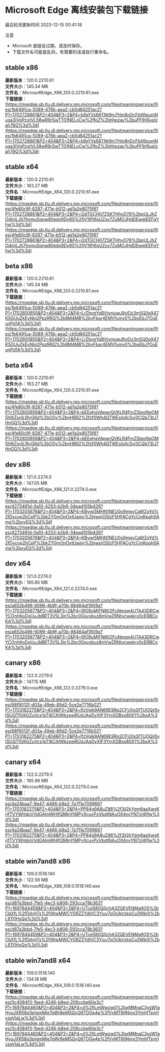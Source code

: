# Microsoft Edge 离线安装包下载链接
最后检测更新时间
2023-12-15 00:41:18

注意
* Microsoft 直链会过期，请及时保存。
* 下载文件名可能是乱码，有需要的话请自行重命名。

## stable x86
**最新版本**：120.0.2210.61  
**文件大小**：145.34 MB  
**文件名**：MicrosoftEdge_X86_120.0.2210.61.exe  
**下载链接**：[https://msedge.sb.tlu.dl.delivery.mp.microsoft.com/filestreamingservice/files/1b6491ca-5089-476b-aea2-cb5d84251ac2?P1=1702728861&P2=404&P3=2&P4=b9sYVs66TNt9m7Hm8nDcFbX6pumNuga3IVgPzxtVL58wR9rSwTT01NELoCw%2ffoZ%2bhhpzay%2buPF9rRupIzah78Q%3d%3d](https://msedge.sb.tlu.dl.delivery.mp.microsoft.com/filestreamingservice/files/1b6491ca-5089-476b-aea2-cb5d84251ac2?P1=1702728861&P2=404&P3=2&P4=b9sYVs66TNt9m7Hm8nDcFbX6pumNuga3IVgPzxtVL58wR9rSwTT01NELoCw%2ffoZ%2bhhpzay%2buPF9rRupIzah78Q%3d%3d)  

## stable x64
**最新版本**：120.0.2210.61  
**文件大小**：163.27 MB  
**文件名**：MicrosoftEdge_X64_120.0.2210.61.exe  
**下载链接**：[https://msedge.sb.tlu.dl.delivery.mp.microsoft.com/filestreamingservice/files/4fe80c9f-8287-471e-b512-ad1a2e8075f6?P1=1702728861&P2=404&P3=2&P4=i2dTGCH07ZSKTHhvD78%2bpULJhZOdinjLJh7hvmuSqnw80edx9Dv8S%2fjV1tPj6xUZsv7ZuMOJHdDEwqtEEFqYhw%3d%3d](https://msedge.sb.tlu.dl.delivery.mp.microsoft.com/filestreamingservice/files/4fe80c9f-8287-471e-b512-ad1a2e8075f6?P1=1702728861&P2=404&P3=2&P4=i2dTGCH07ZSKTHhvD78%2bpULJhZOdinjLJh7hvmuSqnw80edx9Dv8S%2fjV1tPj6xUZsv7ZuMOJHdDEwqtEEFqYhw%3d%3d)  

## beta x86
**最新版本**：120.0.2210.61  
**文件大小**：145.34 MB  
**文件名**：MicrosoftEdge_X86_120.0.2210.61.exe  
**下载链接**：[https://msedge.sb.tlu.dl.delivery.mp.microsoft.com/filestreamingservice/files/1b6491ca-5089-476b-aea2-cb5d84251ac2?P1=1702600855&P2=404&P3=2&P4=LrZbvgYqBVivnjuwJ8yElz3m5Q0pX47KSGUuZkEyNlq2PpzRRQ%2b8M4MB%2byFbar4EMVfumv0%2bxEbJ7OuEunPd1A%3d%3d](https://msedge.sb.tlu.dl.delivery.mp.microsoft.com/filestreamingservice/files/1b6491ca-5089-476b-aea2-cb5d84251ac2?P1=1702600855&P2=404&P3=2&P4=LrZbvgYqBVivnjuwJ8yElz3m5Q0pX47KSGUuZkEyNlq2PpzRRQ%2b8M4MB%2byFbar4EMVfumv0%2bxEbJ7OuEunPd1A%3d%3d)  

## beta x64
**最新版本**：120.0.2210.61  
**文件大小**：163.27 MB  
**文件名**：MicrosoftEdge_X64_120.0.2210.61.exe  
**下载链接**：[https://msedge.sb.tlu.dl.delivery.mp.microsoft.com/filestreamingservice/files/4fe80c9f-8287-471e-b512-ad1a2e8075f6?P1=1702600856&P2=404&P3=2&P4=bEEehgVApwrQVKLR4FmZSlpoNqOM5h9iZsyILl9yG6d%2bOGy%2bnHB62%2fzf0Wh4QTWEsIolIcSvj3CQb73tJ7HnGQ%3d%3d](https://msedge.sb.tlu.dl.delivery.mp.microsoft.com/filestreamingservice/files/4fe80c9f-8287-471e-b512-ad1a2e8075f6?P1=1702600856&P2=404&P3=2&P4=bEEehgVApwrQVKLR4FmZSlpoNqOM5h9iZsyILl9yG6d%2bOGy%2bnHB62%2fzf0Wh4QTWEsIolIcSvj3CQb73tJ7HnGQ%3d%3d)  

## dev x86
**最新版本**：121.0.2274.0  
**文件大小**：147.05 MB  
**文件名**：MicrosoftEdge_X86_121.0.2274.0.exe  
**下载链接**：[https://msedge.sb.tlu.dl.delivery.mp.microsoft.com/filestreamingservice/files/4273491d-0a10-4253-b2b6-34ead105b426?P1=1703205676&P2=404&P3=2&P4=KBywi5MHN1NEU0o9mpyCaWZoYd%2fDycop2hCpP%2bkZY0mOnOxtUaqiv%2bjwpjOSIzF5HFACgYcCmKpqh0Amq%2bxyEQ%3d%3d](https://msedge.sb.tlu.dl.delivery.mp.microsoft.com/filestreamingservice/files/4273491d-0a10-4253-b2b6-34ead105b426?P1=1703205676&P2=404&P3=2&P4=KBywi5MHN1NEU0o9mpyCaWZoYd%2fDycop2hCpP%2bkZY0mOnOxtUaqiv%2bjwpjOSIzF5HFACgYcCmKpqh0Amq%2bxyEQ%3d%3d)  

## dev x64
**最新版本**：121.0.2274.0  
**文件大小**：165.85 MB  
**文件名**：MicrosoftEdge_X64_121.0.2274.0.exe  
**下载链接**：[https://msedge.sb.tlu.dl.delivery.mp.microsoft.com/filestreamingservice/files/a652b496-6096-4b9f-a70b-88464af1909a?P1=1703205677&P2=404&P3=2&P4=I9O9uMjFN802FcAtpgw4UTA43DRCwYCOnhKoDgUuJbBRT3V5L3in%2bc0Gsvxbuz8mVwZRNtvcwekrx0cERBCoKA%3d%3d](https://msedge.sb.tlu.dl.delivery.mp.microsoft.com/filestreamingservice/files/a652b496-6096-4b9f-a70b-88464af1909a?P1=1703205677&P2=404&P3=2&P4=I9O9uMjFN802FcAtpgw4UTA43DRCwYCOnhKoDgUuJbBRT3V5L3in%2bc0Gsvxbuz8mVwZRNtvcwekrx0cERBCoKA%3d%3d)  

## canary x86
**最新版本**：122.0.2279.0  
**文件大小**：147.15 MB  
**文件名**：MicrosoftEdge_X86_122.0.2279.0.exe  
**下载链接**：[https://msedge.sb.tlu.dl.delivery.mp.microsoft.com/filestreamingservice/files/68f9012f-d03a-49eb-89d2-5ce2e7716b02?P1=1703182275&P2=404&P3=2&P4=lfzVgik9AN69E9Rp2CFU0sSfTUOQii5ytSUQTfGKGZuVcs1pTl6CAIWkzpeiRUdJAqDyXIF3YmXDBxs80X1%2bxA%3d%3d](https://msedge.sb.tlu.dl.delivery.mp.microsoft.com/filestreamingservice/files/68f9012f-d03a-49eb-89d2-5ce2e7716b02?P1=1703182275&P2=404&P3=2&P4=lfzVgik9AN69E9Rp2CFU0sSfTUOQii5ytSUQTfGKGZuVcs1pTl6CAIWkzpeiRUdJAqDyXIF3YmXDBxs80X1%2bxA%3d%3d)  

## canary x64
**最新版本**：122.0.2279.0  
**文件大小**：165.96 MB  
**文件名**：MicrosoftEdge_X64_122.0.2279.0.exe  
**下载链接**：[https://msedge.sb.tlu.dl.delivery.mp.microsoft.com/filestreamingservice/files/4a24baa7-9e47-4486-b9a2-7a7f1e709966?P1=1703182275&P2=404&P3=2&P4=PP84g9A8uZ88%2f3iI2kYgm6aaXwxKrjfTVYWHdoVVdGAImWHlfQMInYlMPyXcuvPxVbdtNAuOX4nyYN7zl4jflw%3d%3d](https://msedge.sb.tlu.dl.delivery.mp.microsoft.com/filestreamingservice/files/4a24baa7-9e47-4486-b9a2-7a7f1e709966?P1=1703182275&P2=404&P3=2&P4=PP84g9A8uZ88%2f3iI2kYgm6aaXwxKrjfTVYWHdoVVdGAImWHlfQMInYlMPyXcuvPxVbdtNAuOX4nyYN7zl4jflw%3d%3d)  

## stable win7and8 x86
**最新版本**：109.0.1518.140  
**文件大小**：122.56 MB  
**文件名**：MicrosoftEdge_X86_109.0.1518.140.exe  
**下载链接**：[https://msedge.sb.tlu.dl.delivery.mp.microsoft.com/filestreamingservice/files/d87a3bbd-7fe5-4ec3-b806-293cca78b363?P1=1697844459&P2=404&P3=2&P4=UTce580Q0chA3ZQEVENMa9O5%2bCbXfL%2fDdyhTs%2fjWwMWCYGRZZYdIVC3Yiuv7oOUklrzkpCu3Wk0j%2bL8Tt1HxQg%3d%3d](https://msedge.sb.tlu.dl.delivery.mp.microsoft.com/filestreamingservice/files/d87a3bbd-7fe5-4ec3-b806-293cca78b363?P1=1697844459&P2=404&P3=2&P4=UTce580Q0chA3ZQEVENMa9O5%2bCbXfL%2fDdyhTs%2fjWwMWCYGRZZYdIVC3Yiuv7oOUklrzkpCu3Wk0j%2bL8Tt1HxQg%3d%3d)  

## stable win7and8 x64
**最新版本**：109.0.1518.140  
**文件大小**：134.18 MB  
**文件名**：MicrosoftEdge_X64_109.0.1518.140.exe  
**下载链接**：[https://msedge.sb.tlu.dl.delivery.mp.microsoft.com/filestreamingservice/files/0c4084f3-1bed-4246-b8ed-206ccbe60e3c?P1=1697844460&P2=404&P3=2&P4=d%2fjLmWwzw0%2bxMMnaC3ysW1aHyuJXR58q3pIgmMje7pWr8eMSQyQ6TDGe4p%2fVxMT6tlNmx3YmhfTpm1yzeVlaLw%3d%3d](https://msedge.sb.tlu.dl.delivery.mp.microsoft.com/filestreamingservice/files/0c4084f3-1bed-4246-b8ed-206ccbe60e3c?P1=1697844460&P2=404&P3=2&P4=d%2fjLmWwzw0%2bxMMnaC3ysW1aHyuJXR58q3pIgmMje7pWr8eMSQyQ6TDGe4p%2fVxMT6tlNmx3YmhfTpm1yzeVlaLw%3d%3d)  

